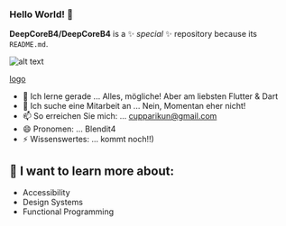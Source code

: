 ### Hello World! 👋
**DeepCoreB4/DeepCoreB4** is a ✨ _special_ ✨ repository because its `README.md`.
 
![alt text][logo]

[logo]:https://github.com/DeepCoreB4/og-image/blob/main/public/blendit4.gif?raw=true

[logo]

- 🌱 Ich lerne gerade ... Alles, mögliche! Aber am liebsten Flutter & Dart
- 👯 Ich suche eine Mitarbeit an ... Nein, Momentan eher nicht!
- 📫 So erreichen Sie mich: ... cupparikun@gmail.com
- 😄 Pronomen: ... Blendit4
- ⚡ Wissenswertes: ... kommt noch!!)
 ## 💭 I want to learn more about:
* Accessibility
* Design Systems
* Functional Programming
